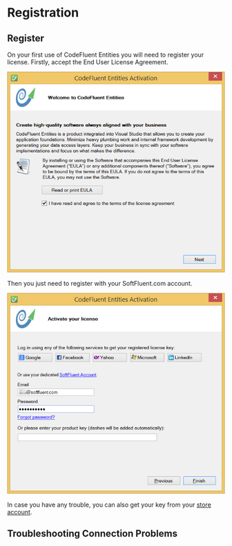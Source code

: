 # Registration

## Register

On your first use of CodeFluent Entities you will need to register your license. Firstly, accept the End User License Agreement.

![](img/first-setup-08.png)

Then you just need to register with your SoftFluent.com account.

![](img/first-setup-09.png)

In case you have any trouble, you can also get your key from your [store account](http://www.softfluent.com/store/products).

## Troubleshooting Connection Problems